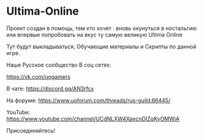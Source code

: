 # Ultima-Online
Проект создан в помощь, тем кто хочет : вновь окунуться в ностальгию или впервые попробовать на вкус ту самую великую Ultima Online

Тут будут выкладываться, Обучающие материалы и Скрипты по данной игре.

Наше Русское сообщество
В соц сетях:

https://vk.com/uogamers

В чате:
https://discord.gg/AN3rfcx

На форуме:
https://www.uoforum.com/threads/rus-guild.66445/

YouTube:
https://www.youtube.com/channel/UCdNLXW4XaecnDIZqKyOMWiA


Присоединяйтесь!
